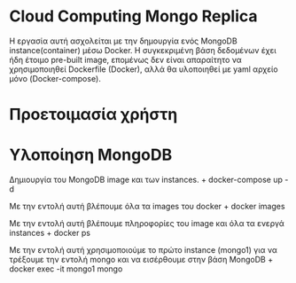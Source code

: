 # Cloud Computing Mongo Replica
Η εργασία αυτή ασχολείται με την δημουργία ενός MongoDB instance(container) μέσω Docker. Η συγκεκριμένη βάση δεδομένων έχει ήδη έτοιμο pre-built image, επομένως δεν είναι απαραίτητο να χρησιμοποιηθεί Dockerfile (Docker), αλλά θα υλοποιηθεί με yaml αρχείο μόνο (Docker-compose).  
# Προετοιμασία χρήστη
# Υλοποίηση MongoDB  

Δημιουργία του MongoDB image και των instances. +
docker-compose up -d 

Με την εντολή αυτή βλέπουμε όλα τα images του docker +
docker images

Με την εντολή αυτή βλέπουμε πληροφορίες του image και όλα τα ενεργά instances +
docker ps 

Με την εντολή αυτή χρησιμοποιούμε το πρώτο instance (mongo1) για να τρέξουμε την εντολή mongo και να εισέρθουμε στην βάση MongoDB +
docker exec -it mongo1 mongo
